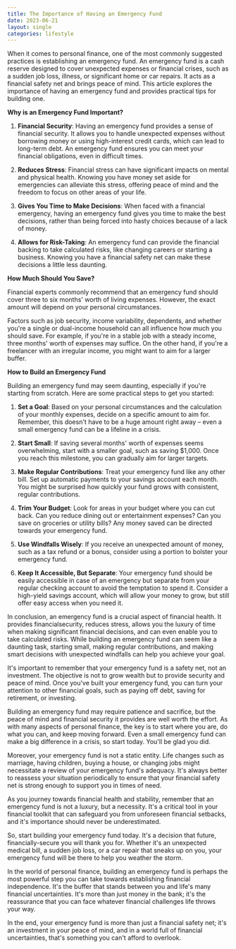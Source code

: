 ```yaml
---
title: The Importance of Having an Emergency Fund
date: 2023-06-21
layout: single
categories: lifestyle
---
```

When it comes to personal finance, one of the most commonly suggested practices is establishing an emergency fund. An emergency fund is a cash reserve designed to cover unexpected expenses or financial crises, such as a sudden job loss, illness, or significant home or car repairs. It acts as a financial safety net and brings peace of mind. This article explores the importance of having an emergency fund and provides practical tips for building one.

**Why is an Emergency Fund Important?**

1. **Financial Security**: Having an emergency fund provides a sense of financial security. It allows you to handle unexpected expenses without borrowing money or using high-interest credit cards, which can lead to long-term debt. An emergency fund ensures you can meet your financial obligations, even in difficult times.

2. **Reduces Stress**: Financial stress can have significant impacts on mental and physical health. Knowing you have money set aside for emergencies can alleviate this stress, offering peace of mind and the freedom to focus on other areas of your life.

3. **Gives You Time to Make Decisions**: When faced with a financial emergency, having an emergency fund gives you time to make the best decisions, rather than being forced into hasty choices because of a lack of money.

4. **Allows for Risk-Taking**: An emergency fund can provide the financial backing to take calculated risks, like changing careers or starting a business. Knowing you have a financial safety net can make these decisions a little less daunting.

**How Much Should You Save?**

Financial experts commonly recommend that an emergency fund should cover three to six months' worth of living expenses. However, the exact amount will depend on your personal circumstances.

Factors such as job security, income variability, dependents, and whether you're a single or dual-income household can all influence how much you should save. For example, if you're in a stable job with a steady income, three months' worth of expenses may suffice. On the other hand, if you're a freelancer with an irregular income, you might want to aim for a larger buffer.

**How to Build an Emergency Fund**

Building an emergency fund may seem daunting, especially if you're starting from scratch. Here are some practical steps to get you started:

1. **Set a Goal**: Based on your personal circumstances and the calculation of your monthly expenses, decide on a specific amount to aim for. Remember, this doesn't have to be a huge amount right away – even a small emergency fund can be a lifeline in a crisis.

2. **Start Small**: If saving several months' worth of expenses seems overwhelming, start with a smaller goal, such as saving $1,000. Once you reach this milestone, you can gradually aim for larger targets.

3. **Make Regular Contributions**: Treat your emergency fund like any other bill. Set up automatic payments to your savings account each month. You might be surprised how quickly your fund grows with consistent, regular contributions.

4. **Trim Your Budget**: Look for areas in your budget where you can cut back. Can you reduce dining out or entertainment expenses? Can you save on groceries or utility bills? Any money saved can be directed towards your emergency fund.

5. **Use Windfalls Wisely**: If you receive an unexpected amount of money, such as a tax refund or a bonus, consider using a portion to bolster your emergency fund.

6. **Keep It Accessible, But Separate**: Your emergency fund should be easily accessible in case of an emergency but separate from your regular checking account to avoid the temptation to spend it. Consider a high-yield savings account, which will allow your money to grow, but still offer easy access when you need it.

In conclusion, an emergency fund is a crucial aspect of financial health. It provides financialsecurity, reduces stress, allows you the luxury of time when making significant financial decisions, and can even enable you to take calculated risks. While building an emergency fund can seem like a daunting task, starting small, making regular contributions, and making smart decisions with unexpected windfalls can help you achieve your goal.

It's important to remember that your emergency fund is a safety net, not an investment. The objective is not to grow wealth but to provide security and peace of mind. Once you've built your emergency fund, you can turn your attention to other financial goals, such as paying off debt, saving for retirement, or investing.

Building an emergency fund may require patience and sacrifice, but the peace of mind and financial security it provides are well worth the effort. As with many aspects of personal finance, the key is to start where you are, do what you can, and keep moving forward. Even a small emergency fund can make a big difference in a crisis, so start today. You'll be glad you did.

Moreover, your emergency fund is not a static entity. Life changes such as marriage, having children, buying a house, or changing jobs might necessitate a review of your emergency fund's adequacy. It's always better to reassess your situation periodically to ensure that your financial safety net is strong enough to support you in times of need.

As you journey towards financial health and stability, remember that an emergency fund is not a luxury, but a necessity. It's a critical tool in your financial toolkit that can safeguard you from unforeseen financial setbacks, and it's importance should never be underestimated.

So, start building your emergency fund today. It's a decision that future, financially-secure you will thank you for. Whether it's an unexpected medical bill, a sudden job loss, or a car repair that sneaks up on you, your emergency fund will be there to help you weather the storm.

In the world of personal finance, building an emergency fund is perhaps the most powerful step you can take towards establishing financial independence. It's the buffer that stands between you and life's many financial uncertainties. It's more than just money in the bank; it's the reassurance that you can face whatever financial challenges life throws your way.

In the end, your emergency fund is more than just a financial safety net; it's an investment in your peace of mind, and in a world full of financial uncertainties, that's something you can't afford to overlook.